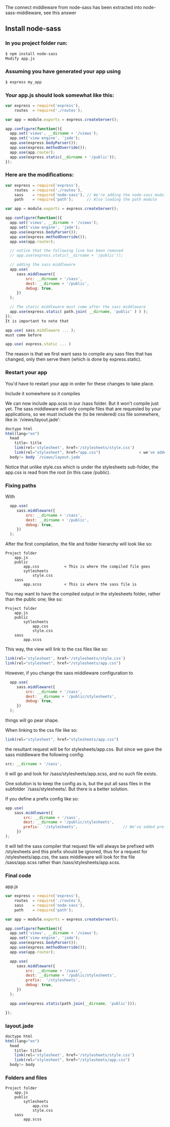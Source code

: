 The connect middleware from node-sass has been extracted into node-sass-middleware, see this answer

## Install node-sass

### In you project folder run:

```bash
$ npm install node-sass
Modify app.js
```

### Assuming you have generated your app using

```bash
$ express my_app
```
 
### Your app.js should look somewhat like this:

```javascript
var express = require('express'),
    routes  = require('./routes');

var app = module.exports = express.createServer();

app.configure(function(){
  app.set('views', __dirname + '/views');
  app.set('view engine', 'jade');
  app.use(express.bodyParser());
  app.use(express.methodOverride());
  app.use(app.router);
  app.use(express.static(__dirname + '/public'));
});
```

### Here are the modifications:

```javascript
var express = require('express'),
    routes  = require('./routes'),
    sass    = require('node-sass'), // We're adding the node-sass module
    path    = require('path');      // Also loading the path module

var app = module.exports = express.createServer();

app.configure(function(){
  app.set('views', __dirname + '/views');
  app.set('view engine', 'jade');
  app.use(express.bodyParser());
  app.use(express.methodOverride());
  app.use(app.router);

  // notice that the following line has been removed
  // app.use(express.static(__dirname + '/public'));

  // adding the sass middleware
  app.use(
     sass.middleware({
         src: __dirname + '/sass', 
         dest: __dirname + '/public',
         debug: true,       
     })
  );   

  // The static middleware must come after the sass middleware
  app.use(express.static( path.join( __dirname, 'public' ) ) );
});
It is important to note that

app.use( sass.middleware ... );
must come before

app.use( express.static ... )
```

The reason is that we first want sass to compile any sass files that has changed, only then serve them (which is done by express.static).

### Restart your app

You'd have to restart your app in order for these changes to take place.

Include it somewhere so it compiles

We can now include app.scss in our /sass folder. But it won't compile just yet. The sass middleware will only compile files that are requested by your applications, so we must include the (to be rendered) css file somewhere, like in `/views/layout.jade':

```javascript
doctype html
html(lang="en")
  head
    title= title
    link(rel='stylesheet', href='/stylesheets/style.css')
    link(rel="stylesheet", href="app.css")                 < we've added this
  body!= body `/views/layout.jade`
```

Notice that unlike style.css which is under the stylesheets sub-folder, the app.css is read from the root (in this case /public).

### Fixing paths

With

```javascript
  app.use(
     sass.middleware({
         src: __dirname + '/sass', 
         dest: __dirname + '/public',
         debug: true,       
     })
  );
```

After the first compilation, the file and folder hierarchy will look like so:

```
Project folder
    app.js
    public
        app.css           < This is where the compiled file goes
        sytlesheets
            style.css
    sass
        app.scss          < This is where the sass file is
```

You may want to have the compiled output in the stylesheets folder, rather than the public one; like so:

```
Project folder
    app.js
    public
        sytlesheets
            app.css
            style.css
    sass
        app.scss
```

This way, the view will link to the css files like so:

```javascript
link(rel='stylesheet', href='/stylesheets/style.css')
link(rel="stylesheet", href="/stylesheets/app.css")
```

However, if you change the sass middleware configuration to

```javascript
  app.use(
     sass.middleware({
         src: __dirname + '/sass', 
         dest: __dirname + '/public/stylesheets',
         debug: true,       
     })
  );
```

things will go pear shape.

When linking to the css file like so:

```javascript
link(rel="stylesheet", href="stylesheets/app.css")
```

the resultant request will be for stylesheets/app.css. But since we gave the sass middleware the following config:

```javascript
src: __dirname + '/sass',
```

it will go and look for /sass/stylesheets/app.scss, and no such file exists.

One solution is to keep the config as is, but the put all sass files in the subfolder `/sass/stylesheets/. But there is a better solution.

If you define a prefix config like so:

```javascript
app.use(
    sass.middleware({
        src: __dirname + '/sass', 
        dest: __dirname + '/public/stylesheets',
        prefix:  '/stylesheets',                    // We've added prefix
     })
);  
```

it will tell the sass compiler that request file will always be prefixed with /stylesheets and this prefix should be ignored, thus for a request for /stylesheets/app.css, the sass middleware will look for the file /sass/app.scss rather than /sass/stylesheets/app.scss.

### Final code

app.js

```javascript
var express = require('express'),
    routes  = require('./routes'),
    sass    = require('node-sass'),
    path    = require('path');

var app = module.exports = express.createServer();

app.configure(function(){
  app.set('views', __dirname + '/views');
  app.set('view engine', 'jade');
  app.use(express.bodyParser());
  app.use(express.methodOverride());
  app.use(app.router);

  app.use(
     sass.middleware({
         src: __dirname + '/sass', 
         dest: __dirname + '/public/stylesheets',
         prefix:  '/stylesheets',
         debug: true,         
     })
  );   

  app.use(express.static(path.join(__dirname, 'public')));

});
```

### layout.jade

```javascript
doctype html
html(lang="en")
  head
    title= title
    link(rel='stylesheet', href='/stylesheets/style.css')
    link(rel="stylesheet", href="/stylesheets/app.css")
  body!= body
```

### Folders and files
```
Project folder
    app.js
    public
        sytlesheets
            app.css
            style.css
    sass
        app.scss
```
